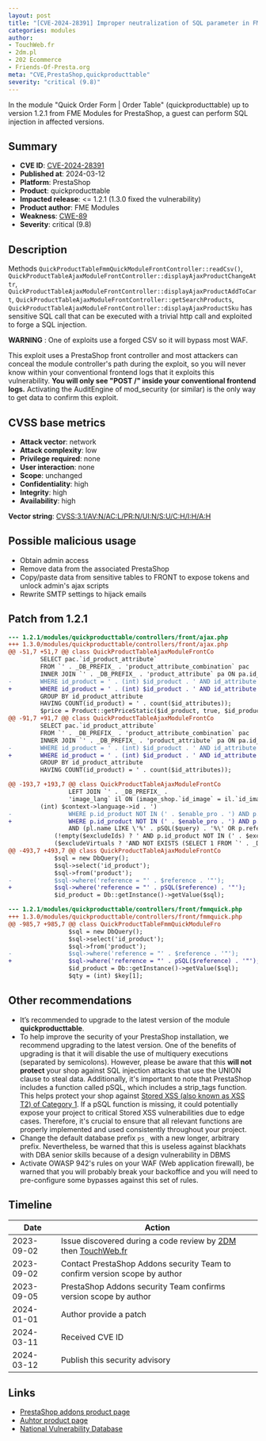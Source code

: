 ```yaml
---
layout: post
title: "[CVE-2024-28391] Improper neutralization of SQL parameter in FME Modules - Quick Order Form | Order Table module for PrestaShop"
categories: modules
author:
- TouchWeb.fr
- 2dm.pl
- 202 Ecommerce
- Friends-Of-Presta.org
meta: "CVE,PrestaShop,quickproducttable"
severity: "critical (9.8)"
---
```


In the module "Quick Order Form | Order Table" (quickproducttable) up to version 1.2.1 from FME Modules for PrestaShop, a guest can perform SQL injection in affected versions.


## Summary

* **CVE ID**: [CVE-2024-28391](https://cve.mitre.org/cgi-bin/cvename.cgi?name=CVE-2024-28391)
* **Published at**: 2024-03-12
* **Platform**: PrestaShop
* **Product**: quickproducttable
* **Impacted release**: <= 1.2.1 (1.3.0 fixed the vulnerability)
* **Product author**: FME Modules
* **Weakness**: [CWE-89](https://cwe.mitre.org/data/definitions/89.html)
* **Severity**: critical (9.8)

## Description

Methods `QuickProductTableFmmQuickModuleFrontController::readCsv()`, `QuickProductTableAjaxModuleFrontController::displayAjaxProductChangeAttr`, `QuickProductTableAjaxModuleFrontController::displayAjaxProductAddToCart`, `QuickProductTableAjaxModuleFrontController::getSearchProducts`, `QuickProductTableAjaxModuleFrontController::displayAjaxProductSku` has sensitive SQL call that can be executed with a trivial http call and exploited to forge a SQL injection.

**WARNING** : One of exploits use a forged CSV so it will bypass most WAF.

This exploit uses a PrestaShop front controller and most attackers can conceal the module controller's path during the exploit, so you will never know within your conventional frontend logs that it exploits this vulnerability. **You will only see "POST /" inside your conventional frontend logs.** Activating the AuditEngine of mod_security (or similar) is the only way to get data to confirm this exploit.


## CVSS base metrics

* **Attack vector**: network
* **Attack complexity**: low
* **Privilege required**: none
* **User interaction**: none
* **Scope**: unchanged
* **Confidentiality**: high
* **Integrity**: high
* **Availability**: high

**Vector string**: [CVSS:3.1/AV:N/AC:L/PR:N/UI:N/S:U/C:H/I:H/A:H](https://nvd.nist.gov/vuln-metrics/cvss/v3-calculator?vector=AV:N/AC:L/PR:N/UI:N/S:U/C:H/I:H/A:H)

## Possible malicious usage

* Obtain admin access
* Remove data from the associated PrestaShop
* Copy/paste data from sensitive tables to FRONT to expose tokens and unlock admin's ajax scripts
* Rewrite SMTP settings to hijack emails

## Patch from 1.2.1

```diff
--- 1.2.1/modules/quickproducttable/controllers/front/ajax.php
+++ 1.3.0/modules/quickproducttable/controllers/front/ajax.php
@@ -51,7 +51,7 @@ class QuickProductTableAjaxModuleFrontCo
         SELECT pac.`id_product_attribute`
         FROM `' . _DB_PREFIX_ . 'product_attribute_combination` pac
         INNER JOIN `' . _DB_PREFIX_ . 'product_attribute` pa ON pa.id_product_attribute = pac.id_product_attribute
-        WHERE id_product = ' . (int) $id_product . ' AND id_attribute IN (' . implode(',', $id_attributes) . ')
+        WHERE id_product = ' . (int) $id_product . ' AND id_attribute IN (' . implode(',', array_map('intval', $id_attributes)) . ')
         GROUP BY id_product_attribute
         HAVING COUNT(id_product) = ' . count($id_attributes));
         $price = Product::getPriceStatic($id_product, true, $id_product_attribute);
@@ -91,7 +91,7 @@ class QuickProductTableAjaxModuleFrontCo
         SELECT pac.`id_product_attribute`
         FROM `' . _DB_PREFIX_ . 'product_attribute_combination` pac
         INNER JOIN `' . _DB_PREFIX_ . 'product_attribute` pa ON pa.id_product_attribute = pac.id_product_attribute
-        WHERE id_product = ' . (int) $id_product . ' AND id_attribute IN (' . implode(',', $id_attributes) . ')
+        WHERE id_product = ' . (int) $id_product . ' AND id_attribute IN (' . implode(',', array_map('intval', $id_attributes)) . ')
         GROUP BY id_product_attribute
         HAVING COUNT(id_product) = ' . count($id_attributes));

@@ -193,7 +193,7 @@ class QuickProductTableAjaxModuleFrontCo
                 LEFT JOIN `' . _DB_PREFIX_ .
                 'image_lang` il ON (image_shop.`id_image` = il.`id_image` AND il.`id_lang` = ' .
         (int) $context->language->id . ')
-                WHERE p.id_product NOT IN (' . $enable_pro . ') AND p.id_category_default IN (' . $category . ')
+                WHERE p.id_product NOT IN (' . $enable_pro . ') AND p.id_category_default IN (' . implode(',', array_map('intval', explode(',', $category))) . ')
                 AND (pl.name LIKE \'%' . pSQL($query) . '%\' OR p.reference LIKE \'%' . pSQL($query) . '%\')' .
             (!empty($excludeIds) ? ' AND p.id_product NOT IN (' . $excludeIds . ') ' : ' ') .
             ($excludeVirtuals ? 'AND NOT EXISTS (SELECT 1 FROM `' . _DB_PREFIX_ .
@@ -493,7 +493,7 @@ class QuickProductTableAjaxModuleFrontCo
             $sql = new DbQuery();
             $sql->select('id_product');
             $sql->from('product');
-            $sql->where('reference = "' . $reference . '"');
+            $sql->where('reference = "' . pSQL($reference) . '"');
             $id_product = Db::getInstance()->getValue($sql);

```


```diff
--- 1.2.1/modules/quickproducttable/controllers/front/fmmquick.php
+++ 1.3.0/modules/quickproducttable/controllers/front/fmmquick.php
@@ -985,7 +985,7 @@ class QuickProductTableFmmQuickModuleFro
                 $sql = new DbQuery();
                 $sql->select('id_product');
                 $sql->from('product');
-                $sql->where('reference = "' . $reference . '"');
+                $sql->where('reference = "' . pSQL($reference) . '"');
                 $id_product = Db::getInstance()->getValue($sql);
                 $qty = (int) $key[1];
```

## Other recommendations

* It’s recommended to upgrade to the latest version of the module **quickproducttable**.
* To help improve the security of your PrestaShop installation, we recommend upgrading to the latest version. One of the benefits of upgrading is that it will disable the use of multiquery executions (separated by semicolons). However, please be aware that this **will not protect** your shop against SQL injection attacks that use the UNION clause to steal data. Additionally, it's important to note that PrestaShop includes a function called pSQL, which includes a strip_tags function. This helps protect your shop against [Stored XSS (also known as XSS T2) of Category 1](https://security.friendsofpresta.org/modules/2023/02/07/stored-xss.html). If a pSQL function is missing, it could potentially expose your project to critical Stored XSS vulnerabilities due to edge cases. Therefore, it's crucial to ensure that all relevant functions are properly implemented and used consistently throughout your project.
* Change the default database prefix `ps_` with a new longer, arbitrary prefix. Nevertheless, be warned that this is useless against blackhats with DBA senior skills because of a design vulnerability in DBMS
* Activate OWASP 942's rules on your WAF (Web application firewall), be warned that you will probably break your backoffice and you will need to pre-configure some bypasses against this set of rules.

## Timeline

| Date | Action |
|--|--|
| 2023-09-02 | Issue discovered during a code review by [2DM](https://2dm.pl/) then [TouchWeb.fr](https://www.touchweb.fr) |
| 2023-09-02 | Contact PrestaShop Addons security Team to confirm version scope by author |
| 2023-09-05 | PrestaShop Addons security Team confirms version scope by author |
| 2024-01-01 | Author provide a patch |
| 2024-03-11 | Received CVE ID |
| 2024-03-12 | Publish this security advisory |

## Links

* [PrestaShop addons product page](https://addons.prestashop.com/en/order-management/47933-quick-order-form-order-table.html)
* [Auhtor product page](https://www.fmemodules.com/en/prestashop-modules/171-prestashop-quick-frontend-product-update-price-quantity-status.html)
* [National Vulnerability Database](https://nvd.nist.gov/vuln/detail/CVE-2024-28391)
